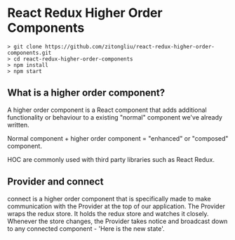 # React Redux Higher Order Components

```
> git clone https://github.com/zitongliu/react-redux-higher-order-components.git
> cd react-redux-higher-order-components
> npm install
> npm start
```


## What is a higher order component?
A higher order component is a React component that adds additional functionality or behaviour to a existing "normal" component we've already written.

Normal component + higher order component = "enhanced" or "composed" component.

HOC are commonly used with third party libraries such as React Redux.


## Provider and connect
connect is a higher order component that is specifically made to make communication with the Provider at the top of our application. The Provider wraps the redux store. It holds the redux store and watches it closely. Whenever the store changes, the Provider takes notice and broadcast down to any connected component - 'Here is the new state'.
